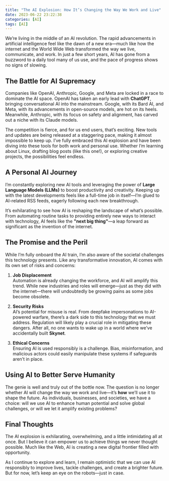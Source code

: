 ```yaml
---
title: "The AI Explosion: How It’s Changing the Way We Work and Live"
date: 2023-06-22 23:22:38
categories: [AI]
tags: [AI]
---
```


We’re living in the middle of an AI revolution. The rapid advancements in artificial intelligence feel like the dawn of a new era—much like how the internet and the World Wide Web transformed the way we live, communicate, and work. In just a few short years, AI has gone from a buzzword to a daily tool many of us use, and the pace of progress shows no signs of slowing.  


## The Battle for AI Supremacy  

Companies like OpenAI, Anthropic, Google, and Meta are locked in a race to dominate the AI space. OpenAI has taken an early lead with **ChatGPT**, bringing conversational AI into the mainstream. Google, with its Bard AI, and Meta, with its advancements in open-source models, are hot on its heels. Meanwhile, Anthropic, with its focus on safety and alignment, has carved out a niche with its Claude models.  

The competition is fierce, and for us end users, that’s exciting. New tools and updates are being released at a staggering pace, making it almost impossible to keep up. I’ve fully embraced this AI explosion and have been diving into these tools for both work and personal use. Whether I’m learning about Linux, drafting blog posts (like this one!), or exploring creative projects, the possibilities feel endless.  


## A Personal AI Journey  

I’m constantly exploring new AI tools and leveraging the power of **Large Language Models (LLMs)** to boost productivity and creativity. Keeping up with the latest developments feels like a full-time job in itself—I’m glued to AI-related RSS feeds, eagerly following each new breakthrough.  

It’s exhilarating to see how AI is reshaping the landscape of what’s possible. From automating routine tasks to providing entirely new ways to interact with technology, AI feels like the **"next big thing"**—a leap forward as significant as the invention of the internet.  


## The Promise and the Peril  

While I’m fully onboard the AI train, I’m also aware of the societal challenges this technology presents. Like any transformative innovation, AI comes with its own set of risks and concerns:  

1. **Job Displacement**  
   Automation is already changing the workforce, and AI will amplify this trend. While new industries and roles will emerge—just as they did with the internet—there will undoubtedly be growing pains as some jobs become obsolete.  

2. **Security Risks**  
   AI’s potential for misuse is real. From deepfake impersonations to AI-powered warfare, there’s a dark side to this technology that we must address. Regulation will likely play a crucial role in mitigating these dangers. After all, no one wants to wake up in a world where we’ve accidentally built **Skynet**.

3. **Ethical Concerns**  
   Ensuring AI is used responsibly is a challenge. Bias, misinformation, and malicious actors could easily manipulate these systems if safeguards aren’t in place.  


## Using AI to Better Serve Humanity  

The genie is well and truly out of the bottle now. The question is no longer whether AI will change the way we work and live—it’s **how** we’ll use it to shape the future. As individuals, businesses, and societies, we have a choice: will we use AI to enhance human potential and solve global challenges, or will we let it amplify existing problems?  


## Final Thoughts  

The AI explosion is exhilarating, overwhelming, and a little intimidating all at once. But I believe it can empower us to achieve things we never thought possible. Much like the Web, AI is creating a new digital frontier filled with opportunity.  

As I continue to explore and learn, I remain optimistic that we can use AI responsibly to improve lives, tackle challenges, and create a brighter future. But for now, let’s keep an eye on the robots—just in case.  